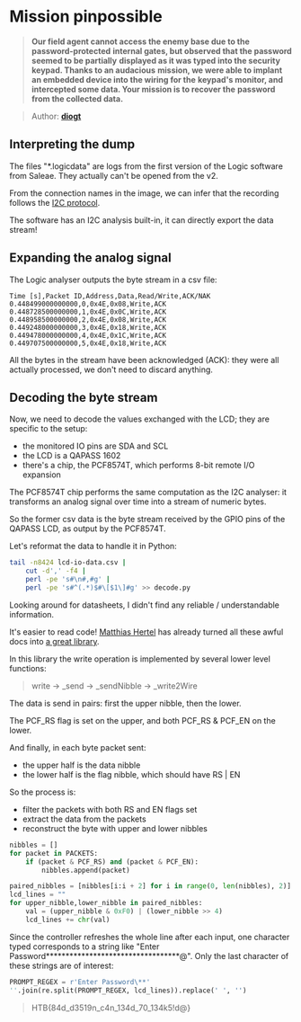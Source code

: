 # Mission pinpossible

> **Our field agent cannot access the enemy base due to the password-protected**
> **internal gates, but observed that the password seemed to be partially**
> **displayed as it was typed into the security keypad. Thanks to an audacious**
> **mission, we were able to implant an embedded device into the wiring for the**
> **keypad's monitor, and intercepted some data. Your mission is to recover the**
> **password from the collected data.**

> Author: **[diogt][diogt-profile-url]**

## Interpreting the dump

The files "\*.logicdata" are logs from the first version of the Logic software
from Saleae. They actually can't be opened from the v2.

From the connection names in the image, we can infer that the recording follows
the [I2C protocol][i2c-wikipedia].

The software has an I2C analysis built-in, it can directly export the data stream!

## Expanding the analog signal

The Logic analyser outputs the byte stream in a csv file:

```csv
Time [s],Packet ID,Address,Data,Read/Write,ACK/NAK
0.448499000000000,0,0x4E,0x08,Write,ACK
0.448728500000000,1,0x4E,0x0C,Write,ACK
0.448958500000000,2,0x4E,0x08,Write,ACK
0.449248000000000,3,0x4E,0x18,Write,ACK
0.449478000000000,4,0x4E,0x1C,Write,ACK
0.449707500000000,5,0x4E,0x18,Write,ACK
```

All the bytes in the stream have been acknowledged (ACK): they were all
actually processed, we don't need to discard anything.

## Decoding the byte stream

Now, we need to decode the values exchanged with the LCD; they are specific to
the setup:

- the monitored IO pins are SDA and SCL
- the LCD is a QAPASS 1602
- there's a chip, the PCF8574T, which performs 8-bit remote I/O expansion

The PCF8574T chip performs the same computation as the I2C analyser:
it transforms an analog signal over time into a stream of numeric bytes.

So the former csv data is the byte stream received by the GPIO pins of the
QAPASS LCD, as output by the PCF8574T.

Let's reformat the data to handle it in Python:

```bash
tail -n8424 lcd-io-data.csv |
    cut -d',' -f4 |
    perl -pe 's#\n#,#g' |
    perl -pe 's#^(.*)$#\[$1\]#g' >> decode.py
```

Looking around for datasheets, I didn't find any reliable / understandable information.

It's easier to read code! [Matthias Hertel][mathertel-profile-url] has already turned all these
awful docs into [a great library][liquid-crystal-repo-url].

In this library the write operation is implemented by several lower level functions:

> write &rarr; \_send &rarr; \_sendNibble &rarr; \_write2Wire

The data is send in pairs: first the upper nibble, then the lower.

The PCF_RS flag is set on the upper, and both PCF_RS & PCF_EN on the lower.

And finally, in each byte packet sent:

- the upper half is the data nibble
- the lower half is the flag nibble, which should have RS | EN

So the process is:

- filter the packets with both RS and EN flags set
- extract the data from the packets
- reconstruct the byte with upper and lower nibbles

```python
nibbles = []
for packet in PACKETS:
    if (packet & PCF_RS) and (packet & PCF_EN):
        nibbles.append(packet)

paired_nibbles = [nibbles[i:i + 2] for i in range(0, len(nibbles), 2)]
lcd_lines = ""
for upper_nibble,lower_nibble in paired_nibbles:
    val = (upper_nibble & 0xF0) | (lower_nibble >> 4)
    lcd_lines += chr(val)
```

Since the controller refreshes the whole line after each input, one character
typed corresponds to a string like "Enter Password**********************************@".
Only the last character of these strings are of interest:

```python
PROMPT_REGEX = r'Enter Password\**'
''.join(re.split(PROMPT_REGEX, lcd_lines)).replace(' ', '')
```

> HTB{84d_d3519n_c4n_134d_70_134k5!d@}

[diogt-profile-url]: https://app.hackthebox.eu/users/1358
[i2c-wikipedia]: https://fr.wikipedia.org/wiki/I2C
[liquid-crystal-repo-url]: https://github.com/mathertel/LiquidCrystal_PCF8574/blob/master/src/LiquidCrystal_PCF8574.cpp
[mathertel-profile-url]: https://github.com/mathertel
